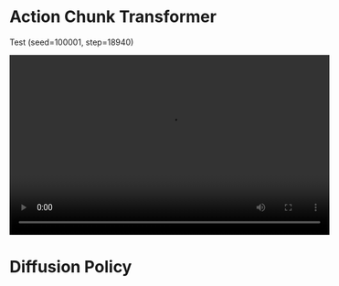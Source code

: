 

# Action Chunk Transformer

Test (seed=100001, step=18940)

<video width="560" height="315" controls>
  <source src="https://storage.googleapis.com/wandb-production.appspot.com/1611440536/ACT_policy_debug/tob9qx20/media/videos/test/sim_video_100001_18940_21d59d30d466b3bc835f.mp4?Expires=1692866643&GoogleAccessId=gorilla-files-url-signer-man%40wandb-production.iam.gserviceaccount.com&Signature=vlwtOiGSEGFfu38Y3QC3S15PVPgY6dnpuYqt%2BRmb8r8C051WQP4W9NnShZqKWflejhaKBA3HsRyHtewBqrvI2LhuXoKDYMyt8MIJgS3G3tSjdudfK7Uh4Ft4Vyv%2FshzMxJj1uysABljp3sENQ1aRI7W%2BtaoxZl3Piglgzt1S0bKI57DyDqMwymu4H3l4K24hLJsUQB9tiHiSXWjFkEFFSJzCCFa2qVb6MgacxcTe3prAlGY8PVUaP3gcF349C%2FiRzqglA9EUgXtFnF6AnyKNcPY3Un6511tQQ0JgHZ9bmP7pp0CqcQ4piORaXdB0%2Fzjy1yzm0WMfn6fsxOg%2BKI8PvQ%3D%3D" type="video/mp4">
  Your browser does not support the video tag.
</video>

# Diffusion Policy

